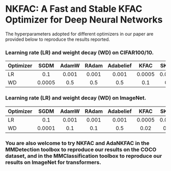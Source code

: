 # NKFAC: A Fast and Stable KFAC Optimizer for Deep Neural Networks

The hyperparameters adopted for different optimizers in our paper are provided below to reproduce the results reported.

### Learning rate (LR) and weight decay (WD) on CIFAR100/10.
Optimizer |SGDM |AdamW |RAdam |Adabelief | KFAC | SKFAC |NKFAC
---|:--:|:--:|:--:|:--:|:--:|:--:|---:
LR| 0.1 |  0.001 | 0.001 | 0.001 | 0.0005 | 0.0005 | 0.05 
WD| 0.0005 | 0.5 | 0.5 | 0.5 | 0.1 | 0.1 | 0.001 

### Learning rate (LR) and weight decay (WD) on ImageNet.
Optimizer |SGDM |AdamW |RAdam |Adabelief | KFAC | SKFAC |NKFAC
---|:--:|:--:|:--:|:--:|:--:|:--:|---:
LR|  0.1 | 0.001 | 0.001 | 0.001 | 0.0005 | 0.0005 | 0.05
WD |0.0001 | 0.1 |  0.1 | 0.5  | 0.02 | 0.02 | 0.0002 

### You are also welcome to try NKFAC and AdaNKFAC in the MMDetection toolbox to reproduce our results on the COCO dataset, and in the MMClassification toolbox to reproduce our results on ImageNet for transformers.
